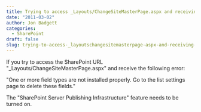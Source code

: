 ```yaml
---
title: Trying to access _Layouts/ChangeSiteMasterPage.aspx and receiving error
date: "2011-03-02"
author: Jon Badgett
categories:
  - SharePoint
draft: false
slug: trying-to-access-_layoutschangesitemasterpage-aspx-and-receiving-error
---
```


If you try to access the SharePoint URL "\_Layouts/ChangeSiteMasterPage.aspx"
and receive the following error:

"One or more field types are not installed properly. Go to the list settings
page to delete these fields."

The "SharePoint Server Publishing Infrastructure" feature needs to be turned on.
